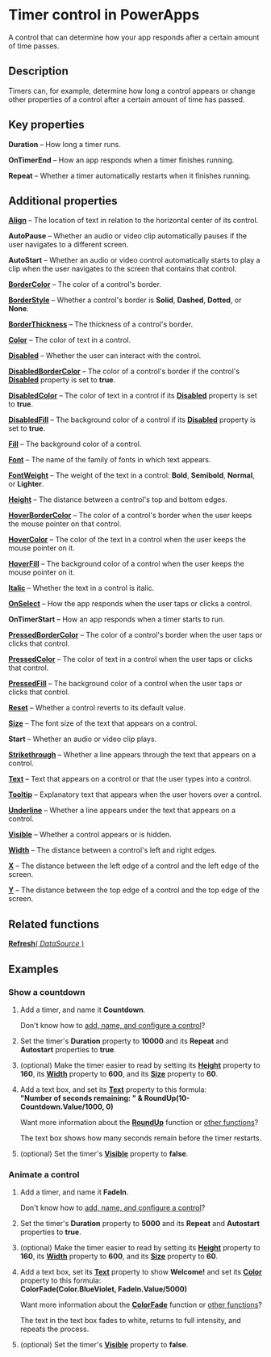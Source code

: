 <properties
    pageTitle="Timer control: reference | Microsoft PowerApps"
    description="Information, including properties and examples, about the timer control"
    services=""
    suite="powerapps"
    documentationCenter="na"
    authors="aftowen"
    manager="erikre"
    editor=""
    tags=""/>

<tags
   ms.service="powerapps"
   ms.devlang="na"
   ms.topic="article"
   ms.tgt_pltfrm="na"
   ms.workload="na"
   ms.date="03/09/2016"
   ms.author="anneta"/>

# Timer control in PowerApps #
A control that can determine how your app responds after a certain amount of time passes.

## Description ##
Timers can, for example, determine how long a control appears or change other properties of a control after a certain amount of time has passed.

## Key properties ##

**Duration** – How long a timer runs.

**OnTimerEnd** – How an app responds when a timer finishes running.

**Repeat** – Whether a timer automatically restarts when it finishes running.

## Additional properties ##

**[Align](../properties/properties-text.md)** – The location of text in relation to the horizontal center of its control.

**AutoPause** – Whether an audio or video clip automatically pauses if the user navigates to a different screen.

**AutoStart** – Whether an audio or video control automatically starts to play a clip when the user navigates to the screen that contains that control.

**[BorderColor](../properties/properties-color-border.md)** – The color of a control's border.

**[BorderStyle](../properties/properties-color-border.md)** – Whether a control's border is **Solid**, **Dashed**, **Dotted**, or **None**.

**[BorderThickness](../properties/properties-color-border.md)** – The thickness of a control's border.

**[Color](../properties/properties-color-border.md)** – The color of text in a control.

**[Disabled](../properties/properties-core.md)** – Whether the user can interact with the control.

**[DisabledBorderColor](../properties/properties-color-border.md)** – The color of a control's border if the control's **[Disabled](../properties/properties-core.md)** property is set to **true**.

**[DisabledColor](../properties/properties-color-border.md)** – The color of text in a control if its **[Disabled](../properties/properties-core.md)** property is set to **true**.

**[DisabledFill](../properties/properties-color-border.md)** – The background color of a control if its **[Disabled](../properties/properties-core.md)** property is set to **true**.

**[Fill](../properties/properties-color-border.md)** – The background color of a control.

**[Font](../properties/properties-text.md)** – The name of the family of fonts in which text appears.

**[FontWeight](../properties/properties-text.md)** – The weight of the text in a control: **Bold**, **Semibold**, **Normal**, or **Lighter**.

**[Height](../properties/properties-size-location.md)** – The distance between a control's top and bottom edges.

**[HoverBorderColor](../properties/properties-color-border.md)** – The color of a control's border when the user keeps the mouse pointer on that control.

**[HoverColor](../properties/properties-color-border.md)** – The color of the text in a control when the user keeps the mouse pointer on it.

**[HoverFill](../properties/properties-color-border.md)** – The background color of a control when the user keeps the mouse pointer on it.

**[Italic](../properties/properties-text.md)** – Whether the text in a control is italic.

**[OnSelect](../properties/properties-core.md)** – How the app responds when the user taps or clicks a control.

**OnTimerStart** – How an app responds when a timer starts to run.

**[PressedBorderColor](../properties/properties-color-border.md)** – The color of a control's border when the user taps or clicks that control.

**[PressedColor](../properties/properties-color-border.md)** – The color of text in a control when the user taps or clicks that control.

**[PressedFill](../properties/properties-color-border.md)** – The background color of a control when the user taps or clicks that control.

**[Reset](../properties/properties-core.md)** – Whether a control reverts to its default value.

**[Size](../properties/properties-text.md)** – The font size of the text that appears on a control.

**Start** – Whether an audio or video clip plays.

**[Strikethrough](../properties/properties-text.md)** – Whether a line appears through the text that appears on a control.

**[Text](../properties/properties-core.md)** – Text that appears on a control or that the user types into a control.

**[Tooltip](../properties/properties-core.md)** – Explanatory text that appears when the user hovers over a control.

**[Underline](../properties/properties-text.md)** – Whether a line appears under the text that appears on a control.

**[Visible](../properties/properties-core.md)** – Whether a control appears or is hidden.

**[Width](../properties/properties-size-location.md)** – The distance between a control's left and right edges.

**[X](../properties/properties-size-location.md)** – The distance between the left edge of a control and the left edge of the screen.

**[Y](../properties/properties-size-location.md)** – The distance between the top edge of a control and the top edge of the screen.

## Related functions ##

[**Refresh**( *DataSource* )](../functions/function-refresh.md)

## Examples ##
### Show a countdown ###
1. Add a timer, and name it **Countdown**.

	Don't know how to [add, name, and configure a control](../add-configure-controls.md)?

1. Set the timer's **Duration** property to **10000** and its **Repeat** and **Autostart** properties to **true**.

1. (optional) Make the timer easier to read by setting its **[Height](../properties/properties-size-location.md)** property to **160**, its **[Width](../properties/properties-size-location.md)** property to **600**, and its **[Size](../properties/properties-text.md)** property to **60**.

1. Add a text box, and set its **[Text](../properties/properties-core.md)** property to this formula:
<br>**"Number of seconds remaining: " & RoundUp(10-Countdown.Value/1000, 0)**

	Want more information about the **[RoundUp](../functions/function-round.md)** function or [other functions](../formula-reference.md)?

	The text box shows how many seconds remain before the timer restarts.

1. (optional) Set the timer's **[Visible](../properties/properties-core.md)** property to **false**.

### Animate a control ###
1. Add a timer, and name it **FadeIn**.

	Don't know how to [add, name, and configure a control](../add-configure-controls.md)?

1. Set the timer's **Duration** property to **5000** and its **Repeat** and **Autostart** properties to **true**.

1. (optional) Make the timer easier to read by setting its **[Height](../properties/properties-size-location.md)** property to **160**, its **[Width](../properties/properties-size-location.md)** property to **600**, and its **[Size](../properties/properties-text.md)** property to **60**.

1. Add a text box, set its **[Text](../properties/properties-core.md)** property to show **Welcome!** and set its **[Color](../properties/properties-color-border.md)** property to this formula:
<br>**ColorFade(Color.BlueViolet, FadeIn.Value/5000)**

	Want more information about the **[ColorFade](../functions/function-colors.md)** function or [other functions](../formula-reference.md)?

	The text in the text box fades to white, returns to full intensity, and repeats the process.

1. (optional) Set the timer's **[Visible](../properties/properties-core.md)** property to **false**.
